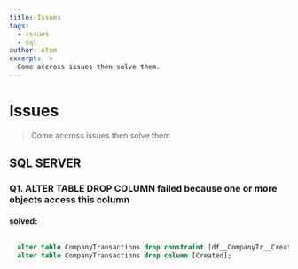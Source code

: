 ```yaml
---
title: Issues
tags:
  - issues
  - sql
author: Atom
excerpt:  >
  Come accross issues then solve them.
---
```

# Issues
> Come accross issues then solve them

## SQL SERVER
### Q1. ALTER TABLE DROP COLUMN failed because one or more objects access this column
#### solved:
```sql server

  alter table CompanyTransactions drop constraint [df__CompanyTr__Creat__0cdae408];
  alter table CompanyTransactions drop column [Created];

```